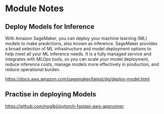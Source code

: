 # Module Notes
## Deploy Models for Inference
With Amazon SageMaker, you can deploy your machine learning (ML) models to make predictions, also known as inference. SageMaker provides a broad selection of ML infrastructure and model deployment options to help meet all your ML inference needs. It is a fully managed service and integrates with MLOps tools, so you can scale your model deployment, reduce inference costs, manage models more effectively in production, and reduce operational burden.

https://docs.aws.amazon.com/sagemaker/latest/dg/deploy-model.html

## Practise in deploying Models
https://github.com/nogibjj/pytorch-fastapi-aws-apprunner